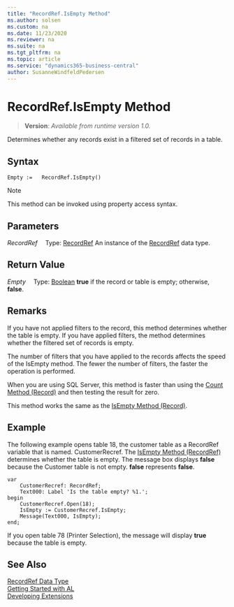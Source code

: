 ```yaml
---
title: "RecordRef.IsEmpty Method"
ms.author: solsen
ms.custom: na
ms.date: 11/23/2020
ms.reviewer: na
ms.suite: na
ms.tgt_pltfrm: na
ms.topic: article
ms.service: "dynamics365-business-central"
author: SusanneWindfeldPedersen
---
```

[//]: # (START>DO_NOT_EDIT)
[//]: # (IMPORTANT:Do not edit any of the content between here and the END>DO_NOT_EDIT.)
[//]: # (Any modifications should be made in the .xml files in the ModernDev repo.)
# RecordRef.IsEmpty Method
> **Version**: _Available from runtime version 1.0._

Determines whether any records exist in a filtered set of records in a table.


## Syntax
```
Empty :=   RecordRef.IsEmpty()
```
> [!NOTE]
> This method can be invoked using property access syntax.

## Parameters
*RecordRef*
&emsp;Type: [RecordRef](recordref-data-type.md)
An instance of the [RecordRef](recordref-data-type.md) data type.

## Return Value
*Empty*
&emsp;Type: [Boolean](../boolean/boolean-data-type.md)
**true** if the record or table is empty; otherwise, **false**.


[//]: # (IMPORTANT: END>DO_NOT_EDIT)

## Remarks  
 If you have not applied filters to the record, this method determines whether the table is empty. If you have applied filters, the method determines whether the filtered set of records is empty.  

 The number of filters that you have applied to the records affects the speed of the IsEmpty method. The fewer the number of filters, the faster the operation is performed.  

 When you are using SQL Server, this method is faster than using the [Count Method \(Record\)](../record/record-count-method.md) and then testing the result for zero.  

 This method works the same as the [IsEmpty Method \(Record\)](../record/record-isempty-method.md).  

## Example  
 The following example opens table 18, the customer table as a RecordRef variable that is named. CustomerRecref. The [IsEmpty Method \(RecordRef\)](recordref-isempty-method.md) determines whether the table is empty. The message box displays **false** because the Customer table is not empty. **false** represents **false**. 

```al
var
    CustomerRecref: RecordRef;
    Text000: Label 'Is the table empty? %1.';
begin 
    CustomerRecref.Open(18);  
    IsEmpty := CustomerRecref.IsEmpty;  
    Message(Text000, IsEmpty);  
end;
```  

 If you open table 78 \(Printer Selection\), the message will display **true** because the table is empty.  


## See Also
[RecordRef Data Type](recordref-data-type.md)  
[Getting Started with AL](../../devenv-get-started.md)  
[Developing Extensions](../../devenv-dev-overview.md)